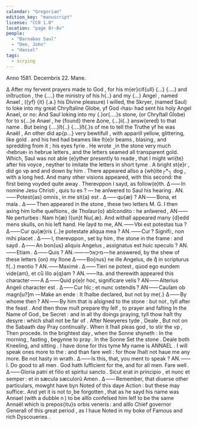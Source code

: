 ```yaml
---
calendar: "Gregorian"
edition_key: "manuscript"
license: "CC0 1.0"
location: "page 8r-8v"
people:
  - "Barnabas Saul"
  - "Dee, John"
  - "Haniel"
tags:
  - scrying
---
```

Anno 1581. Decembris 22. Mane.

Δ After my fervent prayers made to God , for his m{er}cif{ull}
  {...} {....} and inſtruction , the {....} the ministry of his
  h{..} and my {...} Angel , named Anael , ({yf} {it} {.a.}
  his Divine pleasure) I willed, the Skryer, (named
  Saul) to loke into my great Chryſtaline Globe, yf
  God ‹has› had sent his holy Angel Anael, or no:
And Saul loking into my {.}or{....}s stone, (or Chryſtall Globe)
for to s{...}e Anael , he {found} there Δone, {...}i{..} answ{ered} to
that name . But being {....}ſt{..} {....}ſt{.}s of me to tell
the Truthe yf he was Anaël , An other did ap{p...}
very bewtifull , with apparill yellow, glittering, like gold . and his
hed had beames like ſt{e}r beams , blasing , and spredding from it ; his eyes
fyrie . He wrote ‸in the stone very much ‹hebrue› in hebrue letters , and the
letters seamed all transparent gold. Which, Saul was not able {e}yther
presently to reade , that I might wri{te} after his voyce , neyther to
imitate the letters in short tyme .
A bright st{e}r , did go vp and and down by him .
There appeared allso a {wh}ite┌*┐ dog , with a long hed.
And many other visions appeared, with this second: the first being voyded
    quite away .            Therevppon I sayd, as follow{e}th.
Δ ⸺ In nomine Jesu Christi , quis tu es ? — he anſwered to Saul his hearing .
AN. ⸺ Potest{as} omnis , in me sit{a} est .
Δ ⸺ qu{æ} ?
AN ⸺ Bona, et mala .
Δ ⸺ Then appeared in the stone , these two letters M. G.
I then axing him ſom̅e queſtions , de Thoſaur{o} abſcondito :
       he anſwered ,
AN ⸺ Ne perturbes : Nam h{æ} ſ{un}t Nu{.æ}.
                            And withall appeared many {d}edd mens skulls,
                             on his left hand.
     He ſayd to me,
AN. ⸺ Vbi est potestas tua ?
Δ ⸺ Cur qu{æ}ris {..}e potestate aliqua mea ?
AN. ⸺ Cur ? Signifi:, non mihi placet .
Δ ⸺ I, therevppon , set by him , the stone in the frame :
     and sayd .
Δ ⸺ An bon{us} aliquis Angelus , assignatus est huic speculo ?
AN. ⸺ Etiam .
Δ ⸺ Quis ?
AN. ⸺ —‏‎מִי‏כָאֵל — he answered, by the shew of these letters {on} my ſtone
Δ ⸺ Bo{nus} ne ille Angelus, de qͦ in scripturus f{..} mentio ?
AN. ⸺ Maximè .
Δ ⸺ Tieri ne potest , qùod ego eundem vide{am}, et cu̅ illo a{q}am ?
AN. ⸺ Ita.       and therewith appeared this character ⸺ A
Δ ⸺ Quid p{e}r hoc, significare velis ?
AN ⸺ Alterius Angeli character est .
Δ ⸺ Cur hîc ; et nunc ostendis ?
AN ⸺ Cauſam ob magn[u?]m — Make an ende : It ſhalbe declared, but not by me{.}
Δ ⸺ By whome then ?
AN ⸺ By him that is aſsigned to the stone : but not , tyll after the feast . And then thow
     muſt prepare thy ſelf , to prayer and faſting
In the Name of God , be Secret : and in all thy doings praying, tyll thow haſt thy
desyre : which shall not be far of .
After Newyeres tyde , Deale , But not on the Sabaath day
Pray continually .
When it ſhall pleas god , to stir the vp , Then procede. In the brightest day ,
when the Sonne shyneth : In the morning , fasting , begynne to pray .
In the Sonne Set the stone .
Deale both Kneeling, and sitting . I have done for this tyme
My name is ANNAEL .
I will speak ones more to the : and than fare well : for thow ſhalt not
haue me any more.
                 Be not hasty in wrath .
Δ ⸺ Is this, that, you ment to speak ?
AN. ⸺ I. Do good to all men . God hath ſufficient for the, and for all men.
                        Fare well .
Δ ⸺ Gloria patri et filio et spiritui sancto . Sicut erat in principio ,
                et nunc et semper : et in sæcula sæculorũ
                            Amen .
Δ ⸺ Remember, that diuerse other particulars, mowght have byn Noted of this daye
        Action : but these may suffice:. And yet it is not to‸be forgotten , that
        as he sayd his name was Annael (with a dubble n ) to be allſo confeſsed
        him ſelf to be the same Annaël which is prepos{itu}s orbis veneris :
        and allſo Chief governor Generall of this great period , as I haue
        Noted in my boke of Famous and rich Dyscoueries .
